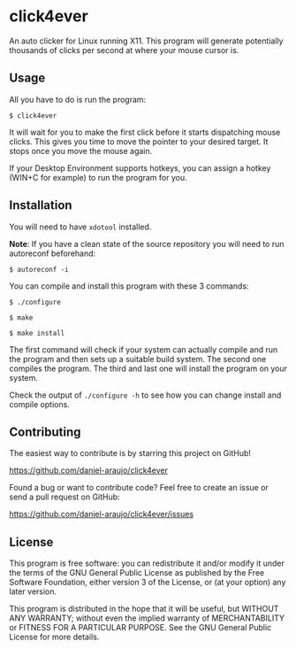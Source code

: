 # click4ever

An auto clicker for Linux running X11. This program will generate potentially
thousands of clicks per second at where your mouse cursor is.


## Usage

All you have to do is run the program:

	$ click4ever

It will wait for you to make the first click before it starts dispatching mouse
clicks. This gives you time to move the pointer to your desired target. It stops
once you move the mouse again.

If your Desktop Environment supports hotkeys, you can assign a hotkey (WIN+C for
example) to run the program for you.


## Installation

You will need to have `xdotool` installed.

**Note**: If you have a clean state of the source repository you will need to
run autoreconf beforehand:

	$ autoreconf -i


You can compile and install this program with these 3 commands:

	$ ./configure

	$ make

	$ make install

The first command will check if your system can actually compile and run the
program and then sets up a suitable build system. The second one compiles the
program. The third and last one will install the program on your system.

Check the output of `./configure -h` to see how you can change install and
compile options.


## Contributing

The easiest way to contribute is by starring this project on GitHub!

https://github.com/daniel-araujo/click4ever

Found a bug or want to contribute code? Feel free to create an issue or send a
pull request on GitHub:

https://github.com/daniel-araujo/click4ever/issues


## License

This program is free software: you can redistribute it and/or modify it under
the terms of the GNU General Public License as published by the Free Software
Foundation, either version 3 of the License, or (at your option) any later
version.

This program is distributed in the hope that it will be useful, but WITHOUT
ANY WARRANTY; without even the implied warranty of MERCHANTABILITY or FITNESS
FOR A PARTICULAR PURPOSE. See the GNU General Public License for more details.
